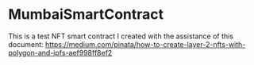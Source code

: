 # MumbaiSmartContract
This is a test NFT smart contract I created with the assistance of this document: https://medium.com/pinata/how-to-create-layer-2-nfts-with-polygon-and-ipfs-aef998ff8ef2
